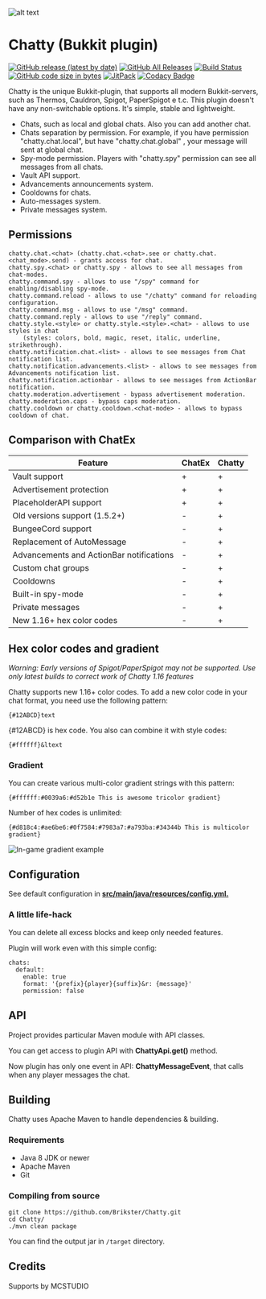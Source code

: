 ![alt text](https://i.imgur.com/8D5JcGn.png "Chatty")

# Chatty (Bukkit plugin)

[![GitHub release (latest by date)](https://img.shields.io/github/v/release/Brikster/Chatty)](https://github.com/Brikster/Chatty/releases/latest)
[![GitHub All Releases](https://img.shields.io/github/downloads/Brikster/Chatty/total)](https://github.com/Brikster/Chatty/releases)
[![Build Status](https://travis-ci.org/Brikster/Chatty.svg?branch=master)](https://travis-ci.org/Brikster/Chatty)
[![GitHub code size in bytes](https://img.shields.io/github/languages/code-size/Brikster/Chatty)](https://github.com/Brikster/Chatty/archive/master.zip)
[![JitPack](https://jitpack.io/v/Brikster/Chatty.svg)](https://jitpack.io/#Brikster/Chatty)
[![Codacy Badge](https://app.codacy.com/project/badge/Grade/815bf25f21da4c81b9e26bd1159df072)](https://www.codacy.com/gh/Brikster/Chatty/dashboard?utm_source=github.com&amp;utm_medium=referral&amp;utm_content=Brikster/Chatty&amp;utm_campaign=Badge_Grade)

Chatty is the unique Bukkit-plugin, that supports all modern Bukkit-servers, such as Thermos, Cauldron, Spigot,
PaperSpigot e t.c. This plugin doesn't have any non-switchable options. It's simple, stable and lightweight.

- Chats, such as local and global chats. Also you can add another chat.
- Chats separation by permission. For example, if you have permission "chatty.chat.local", but have "chatty.chat.global"
  , your message will sent at global chat.
- Spy-mode permission. Players with "chatty.spy" permission can see all messages from all chats.
- Vault API support.
- Advancements announcements system.
- Cooldowns for chats.
- Auto-messages system.
- Private messages system.

## Permissions

    chatty.chat.<chat> (chatty.chat.<chat>.see or chatty.chat.<chat_mode>.send) - grants access for chat.
    chatty.spy.<chat> or chatty.spy - allows to see all messages from chat-modes.
    chatty.command.spy - allows to use "/spy" command for enabling/disabling spy-mode.
    chatty.command.reload - allows to use "/chatty" command for reloading configuration.
    chatty.command.msg - allows to use "/msg" command.
    chatty.command.reply - allows to use "/reply" command.
    chatty.style.<style> or chatty.style.<style>.<chat> - allows to use styles in chat
        (styles: colors, bold, magic, reset, italic, underline, strikethrough).
    chatty.notification.chat.<list> - allows to see messages from Chat notification list.
    chatty.notification.advancements.<list> - allows to see messages from Advancements notification list.
    chatty.notification.actionbar - allows to see messages from ActionBar notification.
    chatty.moderation.advertisement - bypass advertisement moderation.
    chatty.moderation.caps - bypass caps moderation.
    chatty.cooldown or chatty.cooldown.<chat-mode> - allows to bypass cooldown of chat.

## Comparison with ChatEx

| Feature                                  | ChatEx | Chatty |
| ---------------------------------------- | ------ | ------ |
| Vault support                            | +      | +      |
| Advertisement protection                 | +      | +      |
| PlaceholderAPI support                   | +      | +      |
| Old versions support (1.5.2+)            | -      | +      |
| BungeeCord support                       | -      | +      |
| Replacement of AutoMessage               | -      | +      |
| Advancements and ActionBar notifications | -      | +      |
| Custom chat groups                       | -      | +      |
| Cooldowns                                | -      | +      |
| Built-in spy-mode                        | -      | +      |
| Private messages                         | -      | +      |
| New 1.16+ hex color codes                | -      | +      |

## Hex color codes and gradient

<i>Warning: Early versions of Spigot/PaperSpigot may not be supported. Use only latest builds to correct work of Chatty
1.16 features</i>

Chatty supports new 1.16+ color codes. To add a new color code in your chat format, you need use the following pattern:

    {#12ABCD}text

{#12ABCD} is hex code. You also can combine it with style codes:

    {#ffffff}&ltext

### Gradient

You can create various multi-color gradient strings with this pattern:

    {#ffffff:#0039a6:#d52b1e This is awesome tricolor gradient}

Number of hex codes is unlimited:

    {#d818c4:#ae6be6:#0f7584:#7983a7:#a793ba:#34344b This is multicolor gradient}

![In-game gradient example](https://i.imgur.com/Z1iXJm8.png)

## Configuration

See default configuration in <b><u>src/main/java/resources/config.yml.</u></b>

### A little life-hack

You can delete all excess blocks and keep only needed features.

Plugin will work even with this simple config:

    chats:
      default:
        enable: true
        format: '{prefix}{player}{suffix}&r: {message}'
        permission: false

## API

Project provides particular Maven module with API classes.

You can get access to plugin API with <b>ChattyApi.get()</b> method.

Now plugin has only one event in API: <b>ChattyMessageEvent</b>, that calls when any player messages the chat.

## Building

Chatty uses Apache Maven to handle dependencies & building.

### Requirements

- Java 8 JDK or newer
- Apache Maven
- Git

### Compiling from source

```shell script
git clone https://github.com/Brikster/Chatty.git
cd Chatty/
./mvn clean package
```

You can find the output jar in `/target` directory.

## Credits

Supports by MCSTUDIO
